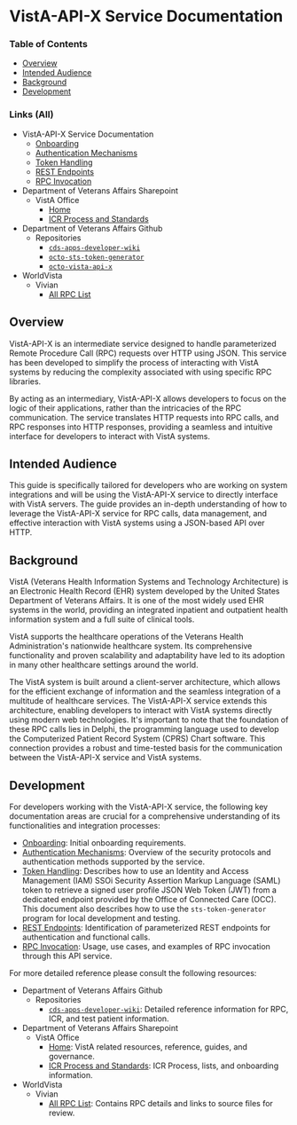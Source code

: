 # VistA-API-X Service Documentation

[onboarding]: ./onboarding.md
[authentication-mechanisms]: ./authentication-mechanisms.md
[token-handling]: ./token-handling.md
[rest-endpoints]: ./rest-endpoints.md
[rpc-invocation]: ./rpc-invocation.md

[cds-apps-developer-wiki]:
    https://github.com/department-of-veterans-affairs/cds-apps-developer-wiki
[vista-office]:
    https://dvagov.sharepoint.com/sites/OITEPMOVistAOffice
[icr-process-and-standards]:
    https://dvagov.sharepoint.com/sites/OITEPMOVistAOffice/SitePages/VOICRManagement.aspx
[octo-sts-token-generator]:
    https://github.com/department-of-veterans-affairs/octo-sts-token-generator
[octo-vista-api-x]:
    https://github.com/department-of-veterans-affairs/octo-vista-api-x
[vivian-all-rpc]:
  https://vivian.worldvista.org/vivian-data/8994/All-RPC.html

### Table of Contents

- [Overview](#overview)
- [Intended Audience](#intended-audience)
- [Background](#background)
- [Development](#development)

### Links (All)

- VistA-API-X Service Documentation
  - [Onboarding][onboarding]
  - [Authentication Mechanisms][authentication-mechanisms]
  - [Token Handling][token-handling]
  - [REST Endpoints][rest-endpoints]
  - [RPC Invocation][rpc-invocation]
- Department of Veterans Affairs Sharepoint
  - VistA Office
    - [Home][vista-office]
    - [ICR Process and Standards][icr-process-and-standards]
- Department of Veterans Affairs Github
  - Repositories
    - [`cds-apps-developer-wiki`][cds-apps-developer-wiki]
    - [`octo-sts-token-generator`][octo-sts-token-generator]
    - [`octo-vista-api-x`][octo-vista-api-x]
- WorldVista
  - Vivian
    - [All RPC List][vivian-all-rpc]

## Overview

VistA-API-X is an intermediate service designed to handle parameterized Remote Procedure Call (RPC)
requests over HTTP using JSON. This service has been developed to simplify the process of
interacting with VistA systems by reducing the complexity associated with using specific RPC
libraries.

By acting as an intermediary, VistA-API-X allows developers to focus on the logic of their
applications, rather than the intricacies of the RPC communication. The service translates HTTP
requests into RPC calls, and RPC responses into HTTP responses, providing a seamless and intuitive
interface for developers to interact with VistA systems.

## Intended Audience

This guide is specifically tailored for developers who are working on system integrations and will
be using the VistA-API-X service to directly interface with VistA servers. The guide provides an
in-depth understanding of how to leverage the VistA-API-X service for RPC calls, data management,
and effective interaction with VistA systems using a JSON-based API over HTTP.

## Background

VistA (Veterans Health Information Systems and Technology Architecture) is an Electronic Health
Record (EHR) system developed by the United States Department of Veterans Affairs. It is one of the
most widely used EHR systems in the world, providing an integrated inpatient and outpatient health
information system and a full suite of clinical tools.

VistA supports the healthcare operations of the Veterans Health Administration's nationwide
healthcare system. Its comprehensive functionality and proven scalability and adaptability have led
to its adoption in many other healthcare settings around the world.

The VistA system is built around a client-server architecture, which allows for the efficient
exchange of information and the seamless integration of a multitude of healthcare services. The
VistA-API-X service extends this architecture, enabling developers to interact with VistA systems
directly using modern web technologies. It's important to note that the foundation of these RPC
calls lies in Delphi, the programming language used to develop the Computerized Patient Record
System (CPRS) Chart software. This connection provides a robust and time-tested basis for the
communication between the VistA-API-X service and VistA systems.

## Development

For developers working with the VistA-API-X service, the following key documentation areas are
crucial for a comprehensive understanding of its functionalities and integration processes:

- [Onboarding][onboarding]: Initial onboarding requirements.
- [Authentication Mechanisms][authentication-mechanisms]: Overview of the security protocols and
    authentication methods supported by the service.
- [Token Handling][token-handling]: Describes how to use an Identity and Access Management (IAM) SSOi
    Security Assertion Markup Language (SAML) token to retrieve a signed user profile JSON Web
    Token (JWT) from a dedicated endpoint provided by the Office of Connected Care (OCC). This
    document also describes how to use the `sts-token-generator` program for local development and
    testing.
- [REST Endpoints][rest-endpoints]: Identification of parameterized REST endpoints for
      authentication and functional calls.
- [RPC Invocation][rpc-invocation]: Usage, use cases, and examples of RPC invocation through this
      API service.

For more detailed reference please consult the following resources:

- Department of Veterans Affairs Github
  - Repositories
    - [`cds-apps-developer-wiki`][cds-apps-developer-wiki]: Detailed reference information for RPC, ICR, and test patient information.
- Department of Veterans Affairs Sharepoint
  - VistA Office
    - [Home][vista-office]: VistA related resources, reference, guides, and governance.
    - [ICR Process and Standards][icr-process-and-standards]: ICR Process, lists, and onboarding information.
- WorldVista
  - Vivian
    - [All RPC List][vivian-all-rpc]: Contains RPC details and links to source files for review.
